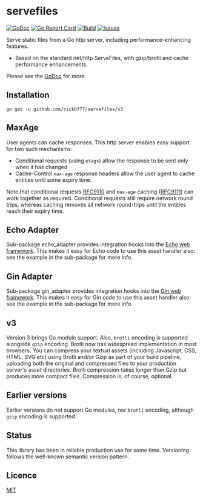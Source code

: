 # servefiles

[![GoDoc](https://img.shields.io/badge/api-Godoc-blue.svg)](https://pkg.go.dev/github.com/rickb777/servefiles)
[![Go Report Card](https://goreportcard.com/badge/github.com/rickb777/servefiles)](https://goreportcard.com/report/github.com/rickb777/servefiles)
[![Build](https://github.com/rickb777/servefiles/actions/workflows/go.yml/badge.svg)](https://github.com/rickb777/servefiles/actions)
[![Issues](https://img.shields.io/github/issues/rickb777/servefiles.svg)](https://github.com/rickb777/servefiles/issues)

Serve static files from a Go http server, including performance-enhancing features.

* Based on the standard net/http ServeFiles, with gzip/brotli and cache performance enhancements.

Please see the [GoDoc](https://godoc.org/github.com/rickb777/servefiles) for more.

## Installation

    go get -u github.com/rickb777/servefiles/v3

## MaxAge

User agents can cache responses. This http server enables easy support for two such mechanisms:

* Conditional requests (using `etags`) allow the response to be sent only when it has changed
* Cache-Control `max-age` response headers allow the user agent to cache entities until some expiry time.

Note that conditional requests [RFC9110](https://www.rfc-editor.org/rfc/rfc9110#name-conditional-requests) and `max-age`
caching ([RFC9111](https://www.rfc-editor.org/rfc/rfc9111#section-5.2.2.1)) can work together as required. Conditional
requests still require network round trips, whereas caching removes all network round-trips until the entities reach
their expiry time.

## Echo Adapter

Sub-package echo_adapter provides integration hooks into the [Echo web framework](https://echo.labstack.com/). This
makes it easy for Echo code to use this asset handler also: see the example in the sub-package for more info.

## Gin Adapter

Sub-package gin_adapter provides integration hooks into the [Gin web framework](https://github.com/gin-gonic/gin). This
makes it easy for Gin code to use this asset handler also: see the example in the sub-package for more info.

## v3

Version 3 brings Go module support. Also, `brotli` encoding is supported alongside `gzip` encoding. Brotli now has
widespread implementation in most browsers. You can compress your textual assets (including Javascript, CSS, HTML, SVG
etc) using Brotli and/or Gzip as part of your build pipeline, uploading both the original and compressed files to your
production server's asset directories. Brotli compression takes longer than Gzip but produces more compact files.
Compression is, of course, optional.

## Earlier versions

Earlier versions do not support Go modules, nor `brotli` encoding, although `gzip` encoding is supported.

## Status

This library has been in reliable production use for some time. Versioning follows the well-known semantic version
pattern.

## Licence

[MIT](LICENSE)
